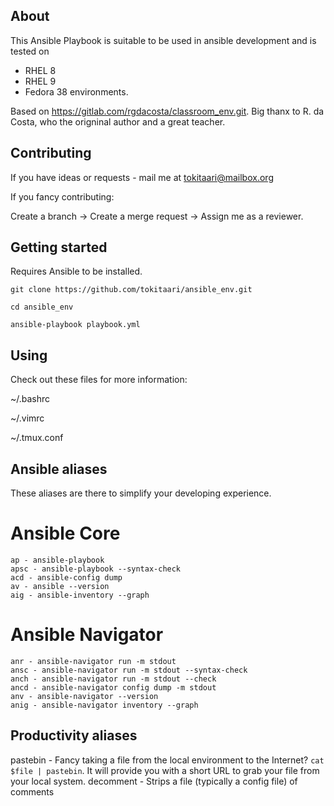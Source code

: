 ## About

This Ansible Playbook is suitable to be used in ansible development and is tested on 
* RHEL 8
* RHEL 9 
* Fedora 38
environments. 

Based on https://gitlab.com/rgdacosta/classroom_env.git. Big thanx to R. da Costa, who the origninal author and a great teacher.


## Contributing

If you have ideas or requests - mail me at tokitaari@mailbox.org

If you fancy contributing:

Create a branch -> Create a merge request -> Assign me as a reviewer.

## Getting started

Requires Ansible to be installed. 

```
git clone https://github.com/tokitaari/ansible_env.git

cd ansible_env

ansible-playbook playbook.yml
```

## Using

Check out these files for more information:

~/.bashrc

~/.vimrc

~/.tmux.conf

## Ansible aliases

These aliases are there to simplify your developing experience.

# Ansible Core

```
ap - ansible-playbook
apsc - ansible-playbook --syntax-check
acd - ansible-config dump
av - ansible --version
aig - ansible-inventory --graph
```

# Ansible Navigator

```
anr - ansible-navigator run -m stdout
ansc - ansible-navigator run -m stdout --syntax-check
anch - ansible-navigator run -m stdout --check
ancd - ansible-navigator config dump -m stdout
anv - ansible-navigator --version
anig - ansible-navigator inventory --graph
```

## Productivity aliases

pastebin - Fancy taking a file from the local environment to the Internet? `cat $file | pastebin`. It will provide you with a short URL to grab your file from your local system.
decomment - Strips a file (typically a config file) of comments


